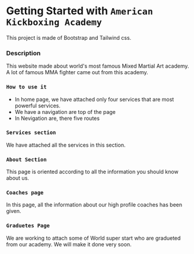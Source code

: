 # Getting Started with `American Kickboxing Academy`

This project is made of Bootstrap and Tailwind css.

### Description

This website made about world's most famous Mixed Martial Art academy. A lot of famous MMA fighter came out from this academy.

### `How to use it`

- In home page, we have attached only four services that are most powerful services.
- We have a navigation are top of the page
- In Nevigation are, there five routes

### `Services section`
We have attached all the services in this section. 

### `About Section`
This page is oriented according to all the information you should know about us.

### `Coaches page`
In this page, all the information about our high profile coaches has been given.

### `Graduetes Page`
We are working to attach some of World super start who are gradueted from our academy. We will make it done very soon.
